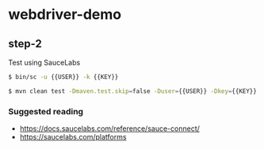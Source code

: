 # webdriver-demo

## step-2
Test using SauceLabs

```sh
$ bin/sc -u {{USER}} -k {{KEY}}

$ mvn clean test -Dmaven.test.skip=false -Duser={{USER}} -Dkey={{KEY}}
```

### Suggested reading
- https://docs.saucelabs.com/reference/sauce-connect/
- https://saucelabs.com/platforms

